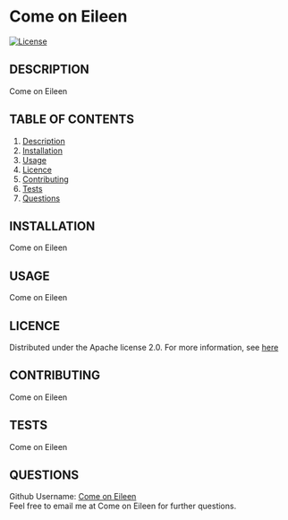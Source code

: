 # Come on Eileen

  [![License](https://img.shields.io/badge/License-Apache_2.0-blue.svg)](https://opensource.org/licenses/Apache-2.0)
  
  ## DESCRIPTION
  Come on Eileen
  
  ## TABLE OF CONTENTS
  
  <ol>
  <li><a href="#description">Description</a></li>
  <li><a href="#installation">Installation</a></li>
  <li><a href="#usage">Usage</a></li>
  <li><a href="#licence">Licence</a> </li>
  <li><a href="#contributing">Contributing</a></li>
  <li><a href="#tests">Tests</a></li>
  <li><a href="#questions">Questions</a></li>
  </ol>
  
  ## INSTALLATION
  Come on Eileen
  
  ## USAGE
  Come on Eileen
  
  ## LICENCE
  Distributed under the Apache license 2.0. For more information, see <a href=https://opensource.org/licenses/Apache-2.0>here</a>
  
  ## CONTRIBUTING
  Come on Eileen
  
  ## TESTS
  Come on Eileen
  
  ## QUESTIONS
  Github Username: <a href='https://github.com/Come on Eileen'>Come on Eileen</a>  
  Feel free to email me at Come on Eileen for further questions. 
  
